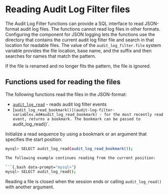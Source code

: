 # Reading Audit Log Filter files

The Audit Log Filter functions can provide a SQL interface to read JSON-format audit log files. The functions cannot read log files in other formats. Configuring the component for JSON logging lets the functions use the directory that contains the current audit log filter file and search in that location for readable files. The value of the `audit_log_filter.file` system variable provides the file location, base name, and the suffix and then searches for names that match the pattern.

If the file is renamed and no longer fits the pattern, the file is ignored.

## Functions used for reading the files

The following functions read the files in the JSON-format:

* [`audit_log_read`](audit-log-filter-variables.md#audit_log_read) - reads audit log filter events
* [`audit_log_read_bookmark()](audit-log-filter-variables.md#audit_log_read_bookmark) - for the most recently read event, returns a bookmark. The bookmark can be passed to `audit_log_read()`.

Initialize a read sequence by using a bookmark or an argument that specifies the start position:

```{.bash data-prompt="mysql>"}
mysql> SELECT audit_log_read(audit_log_read_bookmark());

The following example continues reading from the current position:

```{.bash data-prompt="mysql>"}
mysql> SELECT audit_log_read();
```

Reading a file is closed when the session ends or calling `audit_log_read()` with another argument.


